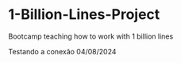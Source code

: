 # 1-Billion-Lines-Project
Bootcamp teaching how to work with 1 billion lines

Testando a conexão 04/08/2024